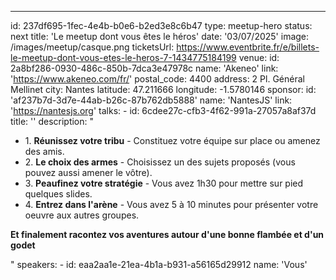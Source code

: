 ---
id: 237df695-1fec-4e4b-b0e6-b2ed3e8c6b47
type: meetup-hero
status: next
title: 'Le meetup dont vous êtes le héros'
date: '03/07/2025'
image: /images/meetup/casque.png
ticketsUrl: https://www.eventbrite.fr/e/billets-le-meetup-dont-vous-etes-le-heros-7-1434775184199
venue:
    id: 2a8bf286-0930-486c-850b-7dca3e47978c
    name: 'Akeneo'
    link: 'https://www.akeneo.com/fr/'
    postal_code: 4400
    address: 2 Pl. Général Mellinet
    city: Nantes
    latitude: 47.211666
    longitude: -1.5780146
sponsor:
    id: 'af237b7d-3d7e-44ab-b26c-87b762db5888'
    name: 'NantesJS'
    link: 'https://nantesjs.org'
talks:
    -
        id: 6cdee27c-cfb3-4f62-991a-27057a8af37d
        title: ''
        description: "
          <ul style='margin-left:0;'>
            <li>1. <strong>Réunissez votre tribu</strong> - Constituez votre équipe sur place ou amenez des amis.</li>
            <li>2. <strong>Le choix des armes</strong> - Choisissez un des sujets proposés (vous pouvez aussi amener le vôtre).</li>
            <li>3. <strong>Peaufinez votre stratégie</strong> - Vous avez 1h30 pour mettre sur pied quelques slides.</li>
            <li>4. <strong>Entrez dans l'arène</strong> - Vous avez 5 à 10 minutes pour présenter votre oeuvre aux autres groupes.</li>
          </ul>
          <p><strong>Et finalement racontez vos aventures autour d'une bonne flambée et d'un godet</strong></p>"
        speakers:
            -
                id: eaa2aa1e-21ea-4b1a-b931-a56165d29912
                name: 'Vous'


